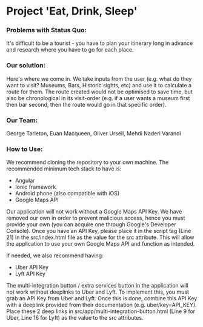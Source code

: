 # Project 'Eat, Drink, Sleep'

### Problems with Status Quo:
It's difficult to be a tourist - you have to plan your itinerary long in advance and research where you have to go for each place.

### Our solution:
Here's where we come in. We take inputs from the user (e.g. what do they want to visit? Museums, Bars, Historic sights, etc) and use it to calculate a route for them. The route created would not be optimised to save time, but also be chronological in its visit-order (e.g. if a user wants a museum first then bar second, then the route would go in that specific order).

### Our Team:
George Tarleton, Euan Macqueen, Oliver Ursell, Mehdi Naderi Varandi

### How to Use:
We recommend cloning the repository to your own machine. The recommended minimum tech stack to have is:
* Angular
* Ionic framework
* Android phone (also compatible with iOS)
* Google Maps API

Our application will not work without a Google Maps API Key. We have removed our own in order to prevent malicious access, hence you must provide your own (you can acquire one through Google's Developer Console). Once you have an API Key, please place it in the script tag (Line 21) in the src/index.html file as the value for the src attribute. This will allow the application to use your own Google Maps API and function as intended.

If needed, we also recommend having:
* Uber API Key
* Lyft API Key

The multi-integration button / extra services button in the application will not work without deeplinks to Uber and Lyft. To implement this, you must grab an API Key from Uber and Lyft. Once this is done, combine this API Key with a deeplink provided from their documentation (e.g. uber/key=API_KEY). Place these 2 deep links in src/app/multi-integration-button.html (Line 9 for Uber, Line 16 for Lyft) as the value to the src attributes.
